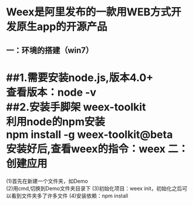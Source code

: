 Weex是阿里发布的一款用WEB方式开发原生app的开源产品
================================================  
一：环境的搭建（win7）
---------------------------
##1.需要安装node.js,版本4.0+      
查看版本：node -v  
##2.安装手脚架 weex-toolkit    
利用node的npm安装  
npm install -g weex-toolkit@beta  
安装好后,查看weex的指令：weex 
二：创建应用  
======================================
(1)首先在新建一个文件夹，如Demo   
(2)用cmd,切换到Demo文件夹目录下 
(3)初始化项目：weex init，初始化之后可以看到文件夹多了许多文件 
(4)安装依赖：npm install
